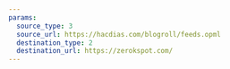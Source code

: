 ```yaml
---
params:
  source_type: 3
  source_url: https://hacdias.com/blogroll/feeds.opml
  destination_type: 2
  destination_url: https://zerokspot.com/
---
```

